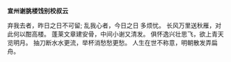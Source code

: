 **宣州谢朓楼饯别校叔云**

弃我去者，昨日之日不可留;
乱我心者，今日之日
多烦忧。
长风万里送秋雁，对此何以酣高楼。
蓬莱文章建安骨，中间小谢又清发。
俱怀逸兴壮思飞，欲上青天览明月。
抽刀断水水更流，举杯消愁愁更愁。
人生在世不称意，明朝散发弄扁舟。